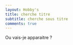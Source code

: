 ```yaml
---
layout: Hobby's
title: cherche titre
subtitle: cherche sous titre
comments: true
---
```


Ou vais-je apparaitre ?